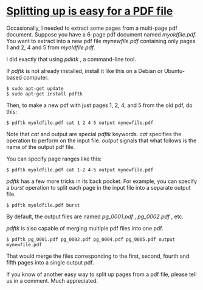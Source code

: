 # [Splitting up is easy for a PDF file](http://linuxcommando.blogspot.se/2013/02/splitting-up-is-easy-for-pdf-file.html)

Occasionally, I needed to extract some pages from a multi-page pdf document. Suppose you have a 6-page pdf document named _myoldfile.pdf_. You want to extract into a new pdf file _mynewfile.pdf_ containing only pages 1 and 2, 4 and 5 from _myoldfile.pdf_.

I did exactly that using _pdktk_ , a command-line tool.

If _pdftk_ is not already installed, install it like this on a Debian or Ubuntu-based computer.

```
$ sudo apt-get update
$ sudo apt-get install pdftk
```

Then, to make a new pdf with just pages 1, 2, 4, and 5 from the old pdf, do this:

```
$ pdftk myoldfile.pdf cat 1 2 4 5 output mynewfile.pdf
```

Note that _cat_ and output are special _pdftk_ keywords. _cat_ specifies the operation to perform on the input file. _output_ signals that what follows is the name of the output pdf file.

You can specify page ranges like this:

```
$ pdftk myoldfile.pdf cat 1-2 4-5 output mynewfile.pdf
```

_pdftk_ has a few more tricks in its back pocket. For example, you can specify a _burst_ operation to split each page in the input file into a separate output file.

```
$ pdftk myoldfile.pdf burst
```

By default, the output files are named _pg_0001.pdf_ , _pg_0002.pdf_ , etc.

 _pdftk_ is also capable of merging multiple pdf files into one pdf.

```
$ pdftk pg_0001.pdf pg_0002.pdf pg_0004.pdf pg_0005.pdf output mynewfile.pdf
```

That would merge the files corresponding to the first, second, fourth and fifth pages into a single output pdf.

If you know of another easy way to split up pages from a pdf file, please tell us in a comment. Much appreciated.
